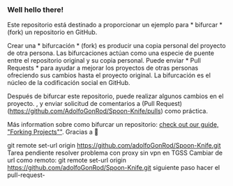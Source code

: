 ### Well hello there!

Este repositorio está destinado a proporcionar un ejemplo para * bifurcar * (fork) un repositorio en GitHub.

Crear una * bifurcación * (fork) es producir una copia personal del proyecto de otra persona. Las bifurcaciones actúan como una especie de puente entre el repositorio original y su copia personal. Puede enviar * Pull Requests * para ayudar a mejorar los proyectos de otras personas ofreciendo sus cambios hasta el proyecto original. La bifurcación es el núcleo de la codificación social en GitHub.

Después de bifurcar este repositorio, puede realizar algunos cambios en el proyecto. , y enviar solicitud de comentarios a (Pull Request) (https://github.com/AdolfoGonRod/Spoon-Knife/pulls) como práctica.

Más information sobre como bifurcar un repositorio: [check out our guide, "Forking Projects""](http://guides.github.com/overviews/forking/). Gracias a :sparkling_heart:

git remote set-url origin https://github.com/adolfoGonRod/Spoon-Knife.git
Tarea pendiente resolver problema con proxy sin vpn en TGSS 
Cambiar de url como remoto: git remote set-url origin https://github.com/adolfoGonRod/Spoon-Knife.git
siguiente paso hacer el pull-request-